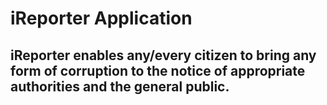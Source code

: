 # iReporter Application

## iReporter enables any/every citizen to bring any form of corruption to the notice of appropriate authorities and the general public.
